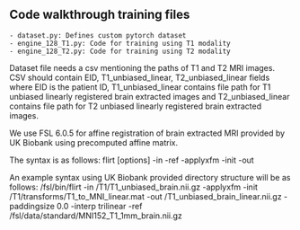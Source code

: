 ## Code walkthrough training files

```
- dataset.py: Defines custom pytorch dataset
- engine_128_T1.py: Code for training using T1 modality
- engine_128_T2.py: Code for training using T2 modality
```

Dataset file needs a csv mentioning the paths of T1 and T2 MRI images. CSV should contain EID, T1_unbiased_linear, T2_unbiased_linear fields where EID is the patient ID, T1_unbiased_linear contains file path for T1 unbiased linearly registered brain extracted images and T2_unbiased_linear contains file path for T2 unbiased linearly registered brain extracted images.

We use FSL 6.0.5 for affine registration of brain extracted MRI provided by UK Biobank using precomputed affine matrix. 

The syntax is as follows:
flirt [options] -in <inputvol> -ref <refvol> -applyxfm -init <matrix> -out <outputvol>

An example syntax using UK Biobank provided directory structure will be as follows:
/fsl/bin/flirt -in /T1/T1_unbiased_brain.nii.gz -applyxfm -init /T1/transforms/T1_to_MNI_linear.mat -out /T1_unbiased_brain_linear.nii.gz -paddingsize 0.0 -interp trilinear -ref /fsl/data/standard/MNI152_T1_1mm_brain.nii.gz


